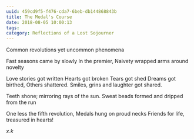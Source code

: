 ```yaml
---
uuid: 459cd9f5-f476-cda7-6beb-db144868843b
title: The Medal's Course
date: 2018-08-05 10:00:13
tags:
category: Reflections of a Lost Sojourner
---
```


Common revolutions 
yet uncommon phenomena

Fast seasons came by slowly
In the premier,
Naivety wrapped arms around novelty

Love stories got written
Hearts got broken 
Tears got shed
Dreams got birthed, 
Others shattered.
Smiles, grins and laughter  got shared.

Teeth shone; mirroring rays of the sun.
Sweat beads formed and dripped from the run

One less the fifth revolution,
Medals hung on proud necks
Friends for life, treasured in hearts!




_x.k_
